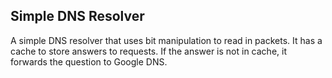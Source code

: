 ## Simple DNS Resolver
A simple DNS resolver that uses bit manipulation to read in packets. It has a cache to store answers to requests. If the answer is not in cache, it forwards the question to Google DNS.
